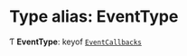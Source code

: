 # Type alias: EventType

Ƭ **EventType**: keyof [`EventCallbacks`](../interfaces/EventCallbacks.md)
